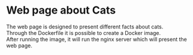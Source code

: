 # Web page about Cats
The web page is designed to present different facts about cats.\
Through the Dockerfile it is possible to create a Docker image.\
After running the image, it will run the nginx server which will present the web page.
